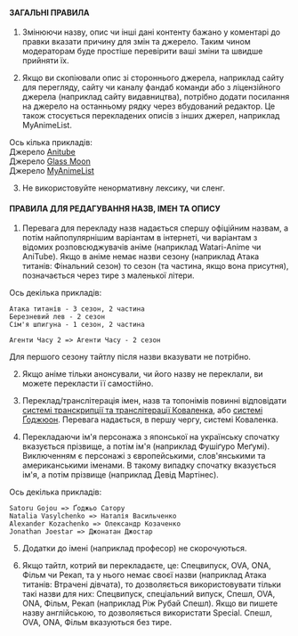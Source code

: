 #### ЗАГАЛЬНІ ПРАВИЛА

1. Змінюючи назву, опис чи інші дані контенту бажано у коментарі до правки вказати причину для змін та джерело. Таким чином модераторам буде простіше перевірити ваші зміни та швидше прийняти їх.

2. Якщо ви скопіювали опис зі стороннього джерела, наприклад сайту для перегляду, сайту чи каналу фандаб команди або з ліцензійного джерела (наприклад сайту видавництва), потрібно додати посилання на джерело на останньому рядку через вбудований редактор. Це також стосується перекладених описів з інших джерел, наприклад MyAnimeList.

Ось кілька прикладів: \
Джерело [Anitube](https://anitube.in.ua/4465-sousou-no-frieren.html) \
Джерело [Glass Moon](https://t.me/gwean_maslinka/5930) \
Джерело [MyAnimeList](https://myanimelist.net/anime/52991/Sousou_no_Frieren)


3. Не використовуйте ненормативну лексику, чи сленг.


#### ПРАВИЛА ДЛЯ РЕДАГУВАННЯ НАЗВ, ІМЕН ТА ОПИСУ

1. Перевага для перекладу назв надається спершу офіційним назвам, а потім найпопулярнішим варіантам в інтернеті, чи варіантам з відомих розповсюджувачів аніме (наприклад Watari-Anime чи AniTube). Якщо в аніме немає назви сезону (наприклад Атака титанів: Фінальний сезон) то сезон (та частина, якщо вона присутня), позначається через тире з маленької літери.

Ось декілька прикладів:
```
Атака титанів - 3 сезон, 2 частина
Березневий лев - 2 сезон
Сім'я шпигуна - 1 сезон, 2 частина

Агенти Часу 2 => Агенти Часу - 2 сезон
```

Для першого сезону тайтлу після назви вказувати не потрібно.

2. Якщо аніме тільки анонсували, чи його назву не переклали, ви можете перекласти її самостійно.

3. Переклад/транслітерація імен, назв та топонімів повинні відповідати [системі транскрипції та транслітерації Коваленка](https://uk.wikipedia.org/wiki/%D0%AF%D0%BF%D0%BE%D0%BD%D1%81%D1%8C%D0%BA%D0%BE-%D1%83%D0%BA%D1%80%D0%B0%D1%97%D0%BD%D1%81%D1%8C%D0%BA%D1%96_%D1%81%D0%B8%D1%81%D1%82%D0%B5%D0%BC%D0%B8_%D1%82%D1%80%D0%B0%D0%BD%D1%81%D0%BA%D1%80%D0%B8%D0%BF%D1%86%D1%96%D1%97_%D1%82%D0%B0_%D1%82%D1%80%D0%B0%D0%BD%D1%81%D0%BB%D1%96%D1%82%D0%B5%D1%80%D0%B0%D1%86%D1%96%D1%97#%D0%9A%D0%BE%D0%B2%D0%B0%D0%BB%D0%B5%D0%BD%D0%BA%D0%BE_(2012)), або [системі Ґоджюон](https://uk.wikipedia.org/wiki/%D0%AF%D0%BF%D0%BE%D0%BD%D1%81%D1%8C%D0%BA%D0%BE-%D1%83%D0%BA%D1%80%D0%B0%D1%97%D0%BD%D1%81%D1%8C%D0%BA%D1%96_%D1%81%D0%B8%D1%81%D1%82%D0%B5%D0%BC%D0%B8_%D1%82%D1%80%D0%B0%D0%BD%D1%81%D0%BA%D1%80%D0%B8%D0%BF%D1%86%D1%96%D1%97_%D1%82%D0%B0_%D1%82%D1%80%D0%B0%D0%BD%D1%81%D0%BB%D1%96%D1%82%D0%B5%D1%80%D0%B0%D1%86%D1%96%D1%97#%D0%A1%D0%B8%D1%81%D1%82%D0%B5%D0%BC%D0%B0_%D2%90%D0%BE%D0%B4%D0%B6%D1%8E%D0%BE%D0%BD_(2011)). Перевага надається, в першу чергу, системі Коваленка.

4. Перекладаючи ім'я персонажа з японської на українську спочатку вказується прізвище, а потім ім'я (наприклад Фушіґуро Меґумі). Виключенням є персонажі з європейськими, слов'янськими та американськими іменами. В такому випадку спочатку вказується ім'я, а потім прізвище (наприклад Девід Мартінес).

Ось декілька прикладів:
```
Satoru Gojou => Ґоджьо Сатору
Natalia Vasylchenko => Наталія Васильченко
Alexander Kozachenko => Олександр Козаченко
Jonathan Joestar => Джонатан Джостар
```

5. Додатки до імені (наприклад професор) не скорочуються.

6. Якщо тайтл, котрий ви перекладаєте, це: Спецвипуск, OVA, ONA, Фільм чи Рекап, та у нього немає своєї назви (наприклад Атака титанів: Втрачені дівчата), то дозволяється використовувати тільки такі назви для них: Спецвипуск, спеціальний випуск, Спешл, OVA, ONA, Фільм, Рекап (наприклад Ріж Рубай Спешл). Якщо ви пишете назву англійською, то дозволяється використати Special. Спешл, OVA, ONA, Фільм вказуються без тире.
